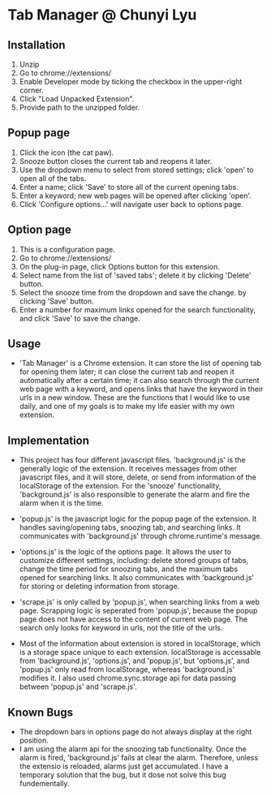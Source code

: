 # Tab Manager @ Chunyi Lyu

## Installation
  1. Unzip
  2. Go to chrome://extensions/
  3. Enable Developer mode by ticking the checkbox in the upper-right corner.
  4. Click "Load Unpacked Extension".
  5. Provide path to the unzipped folder.

## Popup page
  1. Click the icon (the cat paw).
  2. Snooze button closes the current tab and reopens it later.
  3. Use the dropdown menu to select from stored settings; click 'open' to open all of the tabs.
  4. Enter a name; click 'Save' to store all of the current opening tabs.
  5. Enter a keyword; new web pages will be opened after clicking 'open'.
  6. Click 'Configure options...' will navigate user back to options page.

## Option page
  1. This is a configuration page.
  2. Go to chrome://extensions/
  3. On the plug-in page, click Options button for this extension.
  4. Select name from the list of 'saved tabs'; delete it by clicking 'Delete' button.
  5. Select the snooze time from the dropdown and save the change. by clicking 'Save' button.
  6. Enter a number for maximum links opened for the search functionality, and click 'Save' to save the change.


## Usage
- 'Tab Manager' is a Chrome extension. It can store the list of opening tab for
opening them later; it can close the current tab and reopen it automatically after a certain time; it can also search through the current web page with a keyword, and opens links that have the keyword in their urls in a new window. These are the functions that I would like to use daily, and one of my goals is to make my life easier with my own extension.


## Implementation
- This project has four different javascript files. 'background.js' is the generally logic of the extension. It receives messages from other javascript files, and it will store, delete, or send from information of the localStorage of the extension. For the 'snooze' functionality, 'background.js' is also responsible to generate the alarm and fire the alarm when it is the time.

- 'popup.js' is the javascript logic for the popup page of the extension. It handles saving/opening tabs, snoozing tab, and searching links. It communicates with 'background.js' through chrome.runtime's message.

- 'options.js' is the logic of the options page. It allows the user to customize different settings, including: delete stored groups of tabs, change the time period for snoozing tabs, and the maximum tabs opened for searching links. It also communicates with 'background.js' for storing or deleting information from storage.

- 'scrape.js' is only called by 'popup.js', when searching links from a web page. Scrapping logic is seperated from 'popup.js', because the popup page does not have access to the content of current web page. The search only looks for keyword in urls, not the title of the urls.

- Most of the information about extension is stored in localStorage, which is a storage space unique to each extension. localStorage is accessable from 'background.js', 'options.js', and 'popup.js', but 'options.js', and 'popup.js' only read from localStorage, whereas 'background.js' modifies it. I also used chrome.sync.storage api for data passing between 'popup.js' and 'scrape.js'.

## Known Bugs
- The dropdown bars in options page do not always display at the right position.
- I am using the alarm api for the snoozing tab functionality. Once the alarm is fired, 'background.js' fails at clear the alarm. Therefore, unless the extensio is reloaded, alarms just get accumulated. I have a temporary solution that the bug, but it dose not solve this bug fundementally.
